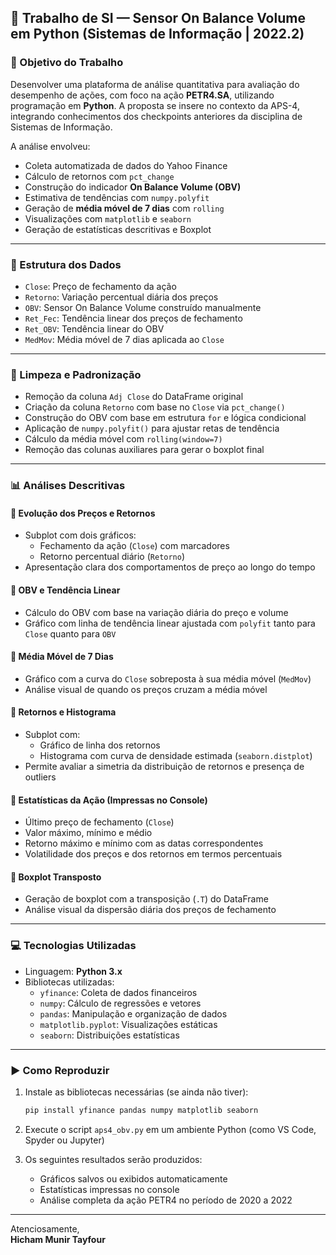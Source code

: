 ## 📘 Trabalho de SI — Sensor On Balance Volume em Python (Sistemas de Informação | 2022.2)

### 🎯 Objetivo do Trabalho

Desenvolver uma plataforma de análise quantitativa para avaliação do desempenho de ações, com foco na ação **PETR4.SA**, utilizando programação em **Python**. A proposta se insere no contexto da APS-4, integrando conhecimentos dos checkpoints anteriores da disciplina de Sistemas de Informação.

A análise envolveu:
- Coleta automatizada de dados do Yahoo Finance
- Cálculo de retornos com `pct_change`
- Construção do indicador **On Balance Volume (OBV)**
- Estimativa de tendências com `numpy.polyfit`
- Geração de **média móvel de 7 dias** com `rolling`
- Visualizações com `matplotlib` e `seaborn`
- Geração de estatísticas descritivas e Boxplot

---

### 📂 Estrutura dos Dados

- `Close`: Preço de fechamento da ação
- `Retorno`: Variação percentual diária dos preços
- `OBV`: Sensor On Balance Volume construído manualmente
- `Ret_Fec`: Tendência linear dos preços de fechamento
- `Ret_OBV`: Tendência linear do OBV
- `MedMov`: Média móvel de 7 dias aplicada ao `Close`

---

### 🧼 Limpeza e Padronização

- Remoção da coluna `Adj Close` do DataFrame original
- Criação da coluna `Retorno` com base no `Close` via `pct_change()`
- Construção do OBV com base em estrutura `for` e lógica condicional
- Aplicação de `numpy.polyfit()` para ajustar retas de tendência
- Cálculo da média móvel com `rolling(window=7)`
- Remoção das colunas auxiliares para gerar o boxplot final

---

### 📊 Análises Descritivas

#### 📌 Evolução dos Preços e Retornos
- Subplot com dois gráficos: 
  - Fechamento da ação (`Close`) com marcadores
  - Retorno percentual diário (`Retorno`)
- Apresentação clara dos comportamentos de preço ao longo do tempo

#### 📌 OBV e Tendência Linear
- Cálculo do OBV com base na variação diária do preço e volume
- Gráfico com linha de tendência linear ajustada com `polyfit` tanto para `Close` quanto para `OBV`

#### 📌 Média Móvel de 7 Dias
- Gráfico com a curva do `Close` sobreposta à sua média móvel (`MedMov`)
- Análise visual de quando os preços cruzam a média móvel

#### 📌 Retornos e Histograma
- Subplot com:
  - Gráfico de linha dos retornos
  - Histograma com curva de densidade estimada (`seaborn.distplot`)
- Permite avaliar a simetria da distribuição de retornos e presença de outliers

#### 📌 Estatísticas da Ação (Impressas no Console)
- Último preço de fechamento (`Close`)
- Valor máximo, mínimo e médio
- Retorno máximo e mínimo com as datas correspondentes
- Volatilidade dos preços e dos retornos em termos percentuais

#### 📌 Boxplot Transposto
- Geração de boxplot com a transposição (`.T`) do DataFrame
- Análise visual da dispersão diária dos preços de fechamento

---

### 💻 Tecnologias Utilizadas

- Linguagem: **Python 3.x**
- Bibliotecas utilizadas:
  - `yfinance`: Coleta de dados financeiros
  - `numpy`: Cálculo de regressões e vetores
  - `pandas`: Manipulação e organização de dados
  - `matplotlib.pyplot`: Visualizações estáticas
  - `seaborn`: Distribuições estatísticas

---

### ▶️ Como Reproduzir

1. Instale as bibliotecas necessárias (se ainda não tiver):
   ```bash
   pip install yfinance pandas numpy matplotlib seaborn
   ```

2. Execute o script `aps4_obv.py` em um ambiente Python (como VS Code, Spyder ou Jupyter)

3. Os seguintes resultados serão produzidos:
   - Gráficos salvos ou exibidos automaticamente
   - Estatísticas impressas no console
   - Análise completa da ação PETR4 no período de 2020 a 2022

---

Atenciosamente,  
**Hicham Munir Tayfour**

